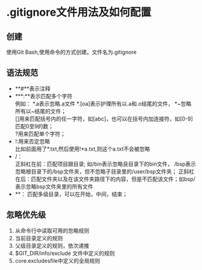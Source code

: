 # .gitignore文件用法及如何配置
## 创建
使用Git Bash,使用命令的方式创建。文件名为.gitignore
## 语法规范
+ **#**表示注释
+ ***:**表示匹配多个字符  
例如： 
 *.a表示忽略.a文件
 *.[oa]表示护理所有以.a和.o结尾的文件， *~忽略所有以~结尾的文件；  
 []用来匹配括号内的任一字符，如[abc]，也可以在括号内加连接符，如[0-9]匹配0至9的数；  
?用来匹配单个字符；
+ !:用来否定忽略  
比如前面用了*.txt,然后使用!*a.txt,则这个a.txt不会被忽略
+ /：  
正斜杠在前：匹配项目跟目录; 如/bin表示忽略艮目录下的bin文件， /bsp表示忽略根目录下的/bsp文件夹，但不忽略子目录里的/user/bsp文件夹；
正斜杠在后：匹配文件夹以及在该文件夹路径下的内容，但是不匹配该文件；如bsp/表示忽略bsp文件夹里的所有文件
+ **： 匹配多级目录，可以在开始，中间，结束；

## 忽略优先级
1.    从命令行中读取可用的忽略规则
2.    当前目录定义的规则
3.    父级目录定义的规则，依次递推
4.    $GIT_DIR/info/exclude 文件中定义的规则
5.    core.excludesfile中定义的全局规则